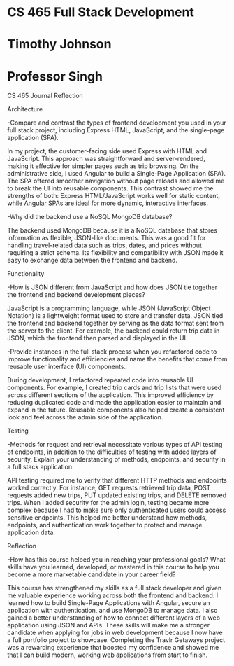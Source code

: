 # CS 465 Full Stack Development
# Timothy Johnson
# Professor Singh

CS 465 Journal Reflection

Architecture

-Compare and contrast the types of frontend development you used in your full stack project, including Express HTML, JavaScript, and the single-page application (SPA).

In my project, the customer-facing side used Express with HTML and JavaScript. This approach was straightforward and server-rendered, making it effective for simpler pages such as trip browsing. On the administrative side, I used Angular to build a Single-Page Application (SPA). The SPA offered smoother navigation without page reloads and allowed me to break the UI into reusable components. This contrast showed me the strengths of both: Express HTML/JavaScript works well for static content, while Angular SPAs are ideal for more dynamic, interactive interfaces.

-Why did the backend use a NoSQL MongoDB database?

The backend used MongoDB because it is a NoSQL database that stores information as flexible, JSON-like documents. This was a good fit for handling travel-related data such as trips, dates, and prices without requiring a strict schema. Its flexibility and compatibility with JSON made it easy to exchange data between the frontend and backend.

Functionality

-How is JSON different from JavaScript and how does JSON tie together the frontend and backend development pieces?

JavaScript is a programming language, while JSON (JavaScript Object Notation) is a lightweight format used to store and transfer data. JSON tied the frontend and backend together by serving as the data format sent from the server to the client. For example, the backend could return trip data in JSON, which the frontend then parsed and displayed in the UI.

-Provide instances in the full stack process when you refactored code to improve functionality and efficiencies and name the benefits that come from reusable user interface (UI) components. 

During development, I refactored repeated code into reusable UI components. For example, I created trip cards and trip lists that were used across different sections of the application. This improved efficiency by reducing duplicated code and made the application easier to maintain and expand in the future. Reusable components also helped create a consistent look and feel across the admin side of the application.

Testing

-Methods for request and retrieval necessitate various types of API testing of endpoints, in addition to the difficulties of testing with added layers of security. Explain your understanding of methods, endpoints, and security in a full stack application.

API testing required me to verify that different HTTP methods and endpoints worked correctly. For instance, GET requests retrieved trip data, POST requests added new trips, PUT updated existing trips, and DELETE removed trips. When I added security for the admin login, testing became more complex because I had to make sure only authenticated users could access sensitive endpoints. This helped me better understand how methods, endpoints, and authentication work together to protect and manage application data.

Reflection

-How has this course helped you in reaching your professional goals? What skills have you learned, developed, or mastered in this course to help you become a more marketable candidate in your career field?

This course has strengthened my skills as a full stack developer and given me valuable experience working across both the frontend and backend. I learned how to build Single-Page Applications with Angular, secure an application with authentication, and use MongoDB to manage data. I also gained a better understanding of how to connect different layers of a web application using JSON and APIs. These skills will make me a stronger candidate when applying for jobs in web development because I now have a full portfolio project to showcase. Completing the Travlr Getaways project was a rewarding experience that boosted my confidence and showed me that I can build modern, working web applications from start to finish.

